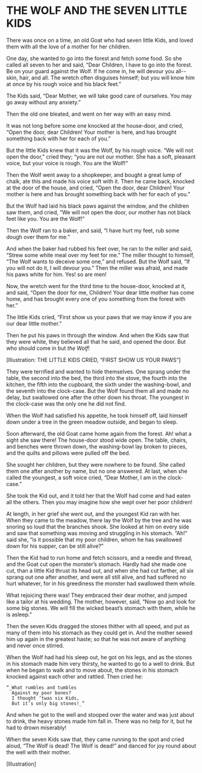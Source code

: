 # THE WOLF AND THE SEVEN LITTLE KIDS


There was once on a time, an old Goat who had seven little Kids, and
loved them with all the love of a mother for her children.

One day, she wanted to go into the forest and fetch some food. So
she called all seven to her and said, “Dear Children, I have to go
into the forest. Be on your guard against the Wolf. If he come in, he
will devour you all--skin, hair, and all. The wretch often disguises
himself; but you will know him at once by his rough voice and his black
feet.”

The Kids said, “Dear Mother, we will take good care of ourselves. You
may go away without any anxiety.”

Then the old one bleated, and went on her way with an easy mind.

It was not long before some one knocked at the house-door, and cried,
“Open the door, dear Children! Your mother is here, and has brought
something back with her for each of you.”

But the little Kids knew that it was the Wolf, by his rough voice. “We
will not open the door,” cried they; “you are not our mother. She has
a soft, pleasant voice, but your voice is rough. You are the Wolf!”

Then the Wolf went away to a shopkeeper, and bought a great lump of
chalk, ate this and made his voice soft with it. Then he came back,
knocked at the door of the house, and cried, “Open the door, dear
Children! Your mother is here and has brought something back with her
for each of you.”

But the Wolf had laid his black paws against the window, and the
children saw them, and cried, “We will not open the door, our mother
has not black feet like you. You are the Wolf!”

Then the Wolf ran to a baker, and said, “I have hurt my feet, rub some
dough over them for me.”

And when the baker had rubbed his feet over, he ran to the miller and
said, “Strew some white meal over my feet for me.” The miller thought
to himself, “The Wolf wants to deceive some one,” and refused. But the
Wolf said, “If you will not do it, I will devour you.” Then the miller
was afraid, and made his paws white for him. Yes! so are men!

Now, the wretch went for the third time to the house-door, knocked at
it, and said, “Open the door for me, Children! Your dear little mother
has come home, and has brought every one of you something from the
forest with her.”

The little Kids cried, “First show us your paws that we may know if you
are our dear little mother.”

Then he put his paws in through the window. And when the Kids saw that
they were white, they believed all that he said, and opened the door.
But who should come in but _the Wolf_!

[Illustration: THE LITTLE KIDS CRIED, “FIRST SHOW US YOUR PAWS”]

They were terrified and wanted to hide themselves. One sprang under the
table, the second into the bed, the third into the stove, the fourth
into the kitchen, the fifth into the cupboard, the sixth under the
washing-bowl, and the seventh into the clock-case. But the Wolf found
them all and made no delay, but swallowed one after the other down his
throat. The youngest in the clock-case was the only one he did not find.

When the Wolf had satisfied his appetite, he took himself off, laid
himself down under a tree in the green meadow outside, and began to
sleep.

Soon afterward, the old Goat came home again from the forest. Ah! what
a sight she saw there! The house-door stood wide open. The table,
chairs, and benches were thrown down, the washing-bowl lay broken to
pieces, and the quilts and pillows were pulled off the bed.

She sought her children, but they were nowhere to be found. She called
them one after another by name, but no one answered. At last, when she
called the youngest, a soft voice cried, “Dear Mother, I am in the
clock-case.”

She took the Kid out, and it told her that the Wolf had come and had
eaten all the others. Then you may imagine how she wept over her poor
children!

At length, in her grief she went out, and the youngest Kid ran with
her. When they came to the meadow, there lay the Wolf by the tree and
he was snoring so loud that the branches shook. She looked at him on
every side and saw that something was moving and struggling in his
stomach. “Ah!” said she, “is it possible that my poor children, whom he
has swallowed down for his supper, can be still alive?”

Then the Kid had to run home and fetch scissors, and a needle and
thread, and the Goat cut open the monster’s stomach. Hardly had she
made one cut, than a little Kid thrust its head out, and when she had
cut farther, all six sprang out one after another, and were all still
alive, and had suffered no hurt whatever, for in his greediness the
monster had swallowed them whole.

What rejoicing there was! They embraced their dear mother, and jumped
like a tailor at his wedding. The mother, however, said, “Now go and
look for some big stones. We will fill the wicked beast’s stomach with
them, while he is asleep.”

Then the seven Kids dragged the stones thither with all speed, and put
as many of them into his stomach as they could get in. And the mother
sewed him up again in the greatest haste; so that he was not aware of
anything and never once stirred.

When the Wolf had had his sleep out, he got on his legs, and as the
stones in his stomach made him very thirsty, he wanted to go to a well
to drink. But when he began to walk and to move about, the stones in
his stomach knocked against each other and rattled. Then cried he:

    “_What rumbles and tumbles
      Against my poor bones?
      I thought ’twas six Kids,
      But it’s only big stones!_”

And when he got to the well and stooped over the water and was just
about to drink, the heavy stones made him fall in. There was no help
for it, but he had to drown miserably!

When the seven Kids saw that, they came running to the spot and cried
aloud, “The Wolf is dead! The Wolf is dead!” and danced for joy round
about the well with their mother.




[Illustration]

